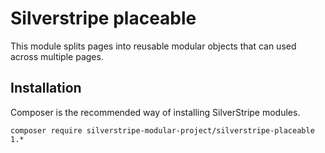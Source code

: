 # Silverstripe placeable
This module splits pages into reusable modular objects that can used across multiple pages.

## Installation
Composer is the recommended way of installing SilverStripe modules.
```
composer require silverstripe-modular-project/silverstripe-placeable 1.*
```

